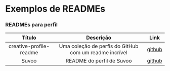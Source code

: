 # Exemplos de READMEs

### READMEs para perfil

Título | Descrição | Link
:----------: | :----------: | :----------:
creative-profile-readme | Uma coleção de perfis do GitHub com um readme incrível | [github](https://github.com/coderjojo/creative-profile-readme)
Suvoo | README do perfil de Suvoo | [github](https://github.com/Suvoo/Suvoo)
